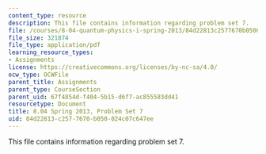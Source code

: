```yaml
---
content_type: resource
description: This file contains information regarding problem set 7.
file: /courses/8-04-quantum-physics-i-spring-2013/84d22813c2577670b050024c07c647ee_MIT8_04S13_ps7.pdf
file_size: 321874
file_type: application/pdf
learning_resource_types:
- Assignments
license: https://creativecommons.org/licenses/by-nc-sa/4.0/
ocw_type: OCWFile
parent_title: Assignments
parent_type: CourseSection
parent_uid: 67f4854d-f404-5b15-d6f7-ac855583dd41
resourcetype: Document
title: 8.04 Spring 2013, Problem Set 7
uid: 84d22813-c257-7670-b050-024c07c647ee
---
```

This file contains information regarding problem set 7.
